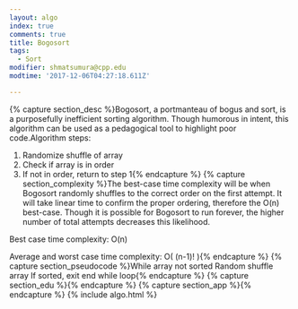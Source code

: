 ```yaml
---
layout: algo
index: true
comments: true
title: Bogosort
tags:
  - Sort
modifier: shmatsumura@cpp.edu
modtime: '2017-12-06T04:27:18.611Z'

---
```

{% capture section_desc %}Bogosort, a portmanteau of bogus and sort, is a purposefully inefficient sorting algorithm.  Though humorous in intent, this algorithm can be used as a pedagogical tool to highlight poor code.Algorithm steps:
1.	Randomize shuffle of array
2.	Check if array is in order
3.	If not in order, return to step 1{% endcapture %}
{% capture section_complexity %}The best-case time complexity will be when Bogosort randomly shuffles to the correct order on the first attempt.  It will take linear time to confirm the proper ordering, therefore the O(n) best-case.  Though it is possible for Bogosort to run forever, the higher number of total attempts decreases this likelihood.

Best case time complexity: O(n)

Average and worst case time complexity: O( (n-1)! ){% endcapture %}
{% capture section_pseudocode %}While array not sorted
Random shuffle array
If sorted, exit end while loop{% endcapture %}
{% capture section_edu %}{% endcapture %}
{% capture section_app %}{% endcapture %}
{% include algo.html %}